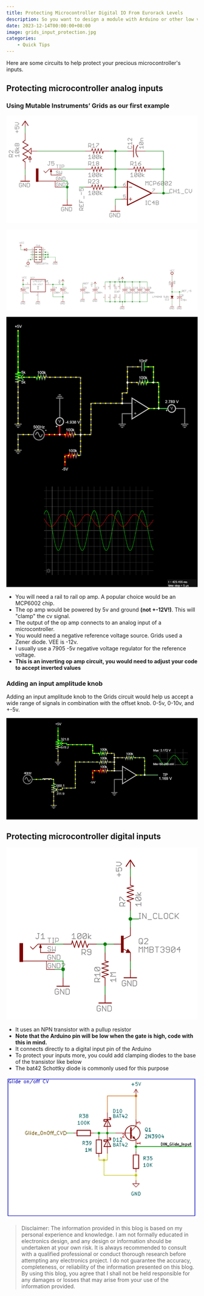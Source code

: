```yaml
---
title: Protecting Microcontroller Digital IO From Eurorack Levels
description: So you want to design a module with Arduino or other low voltage digital devices and you don’t know how you’ll protect them. Here’s some circuits to help you.
date: 2023-12-14T00:00:00+08:00
image: grids_input_protection.jpg
categories:
    - Quick Tips
---
```

Here are some circuits to help protect your precious microcontroller's inputs.

## Protecting microcontroller analog inputs

### Using Mutable Instruments’ Grids as our first example

![grids_input_protection.jpg](grids_input_protection.jpg)

![grids_reference_voltage_diode.jpg](grids_reference_voltage_diode.jpg)

![grids_input_protection_simulation.jpg](grids_input_protection_simulation.jpg)

- You will need a rail to rail op amp. A popular choice would be an MCP6002 chip.
- The op amp would be powered by 5v and ground **(not +-12V!)**. This will "clamp" the cv signal.
- The output of the op amp connects to an analog input of a microcontroller.
- You would need a negative reference voltage source. Grids used a Zener diode. VEE is -12v.
- I usually use a 7905 -5v negative voltage regulator for the reference voltage.
- **This is an inverting op amp circuit, you would need to adjust your code to accept inverted values**

### Adding an input amplitude knob

Adding an input amplitude knob to the Grids circuit would help us accept a wide range of signals in combination with the offset knob. 0-5v, 0-10v, and +-5v.

![protection_circuit_with_offset_knob_and_input_amplitude_knob.jpg](protection_circuit_with_offset_knob_and_input_amplitude_knob.jpg)

## Protecting microcontroller digital inputs

![grids_digital_io_protection_circuit.jpg](grids_digital_io_protection_circuit.jpg)

- It uses an NPN transistor with a pullup resistor
- **Note that the Arduino pin will be low when the gate is high, code with this in mind.**
- It connects directly to a digital input pin of the Arduino
- To protect your inputs more, you could add clamping diodes to the base of the transistor like below
- The bat42 Schottky diode is commonly used for this purpose

![digital_input_protection_circuit.jpg](digital_input_protection_circuit.jpg)

> Disclaimer: The information provided in this blog is based on my personal experience and knowledge. I am not formally educated in electronics design, and any design or information should be undertaken at your own risk. It is always recommended to consult with a qualified professional or conduct thorough research before attempting any electronics project. I do not guarantee the accuracy, completeness, or reliability of the information presented on this blog. By using this blog, you agree that I shall not be held responsible for any damages or losses that may arise from your use of the information provided.
